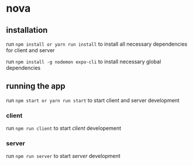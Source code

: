 # nova

## installation

run `npm install or yarn run install` to install all necessary dependencies for client and server

run `npm install -g nodemon expo-cli` to install necessary global dependencies

## running the app

run `npm start or yarn run start` to start client and server development

### client

run `npm run client` to start _client_ developement

### server

run `npm run server` to start _server_ development
